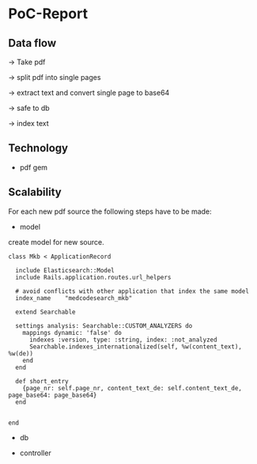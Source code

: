 # PoC-Report

## Data flow

-> Take pdf 

-> split pdf into single pages 

-> extract text and convert single page to base64 

-> safe to db

-> index text



## Technology

- pdf gem

## Scalability

For each new pdf source the following steps have to be made:

- model

create model for new source.

```
class Mkb < ApplicationRecord

  include Elasticsearch::Model
  include Rails.application.routes.url_helpers

  # avoid conflicts with other application that index the same model
  index_name    "medcodesearch_mkb"

  extend Searchable

  settings analysis: Searchable::CUSTOM_ANALYZERS do
    mappings dynamic: 'false' do
      indexes :version, type: :string, index: :not_analyzed
      Searchable.indexes_internationalized(self, %w(content_text), %w(de))
    end
  end

  def short_entry
    {page_nr: self.page_nr, content_text_de: self.content_text_de, page_base64: page_base64}
  end


end

```

- db

- controller
